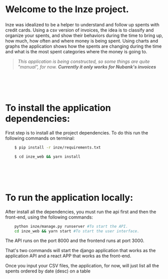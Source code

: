 # Welcome to the Inze project.
###

Inze was idealized to be a helper to understand and follow up spents with credit cards.
Using a csv version of invoices, the idea is to classify and organize your spents, and show their behaviors during the time to bring up, how much, how often and where money is being spent.
Using charts and graphs the application shows how the spents are changing during the time and what is the most spent categories where the money is going to.

>*This application is being constructed, so some things are quite "manual", for now. **Currently it only works for Nubank's invoices***

<br />
<br />
<br />

# To install the application dependencies:

First step is to install all the project dependencies. To do this run the following commands on terminal:
    
```bash
    $ pip install -r inze/requirements.txt

    $ cd inze_web && yarn install
```

<br />
<br />
<br />

# To run the application locally:

After install all the dependencies, you must run the api first and then the front-end, using the following commands:
```bash
    python inze/manage.py runserver #To start the API.
    cd inze_web && yarn start #To start the user interface.
```
The API runs on the port 8000 and the frontend runs at port 3000.

That's two commands will start the django application that works as the application API and a react APP that works as the front-end.

Once you input your CSV files, the application, for now, will just list all the spents ordered by date (desc) on a table

